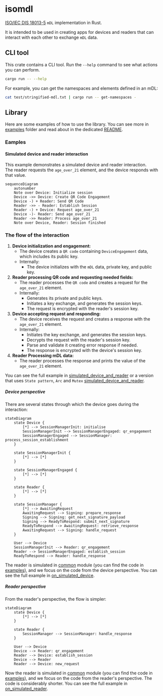 # isomdl

[ISO/IEC DIS 18013-5](https://www.iso.org/standard/69084.html) `mDL` implementation in Rust.

It is intended to be used in creating apps for devices and readers that can interact with each other to exchange `mDL`
data.

## CLI tool

This crate contains a CLI tool. Run the `--help` command to see what actions you can perform.

```bash
cargo run -- --help
```

For example, you can get the namespaces and elements defined in an mDL:

```bash
cat test/stringified-mdl.txt | cargo run -- get-namespaces -
```

## Library

Here are some examples of how to use the library. You can see more in [examples](examples) folder and read about in the
dedicated [README](tests/README.md).

### Eamples

#### Simulated device and reader interaction

This example demonstrates a simulated device and reader interaction.  
The reader requests the `age_over_21` element, and the device responds with that value.

```mermaid
sequenceDiagram
    autonumber
    Note over Device: Initialize session
    Device ->> Device: Create QR Code Engagement
    Device -) + Reader: Send QR Code
    Reader ->> - Reader: Establish Session
    Reader -) + Device: Request age_over_21
    Device -)- Reader: Send age_over_21
    Reader ->> Reader: Process age_over_21
    Note over Device, Reader: Session finished
```

### The flow of the interaction

1. **Device initialization and engagement:**
    - The device creates a `QR code` containing `DeviceEngagement` data, which includes its public key.
    - Internally:
        - The device initializes with the `mDL` data, private key, and public key.
2. **Reader processing QR code and requesting needed fields:**
    - The reader processes the `QR code` and creates a request for the `age_over_21` element.
    - Internally:
        - Generates its private and public keys.
        - Initiates a key exchange, and generates the session keys.
        - The request is encrypted with the reader's session key.
3. **Device accepting request and responding:**
    - The device receives the request and creates a response with the `age_over_21` element.
    - Internally:
        - Initiates the key exchange, and generates the session keys.
        - Decrypts the request with the reader's session key.
        - Parse and validate it creating error response if needed.
        - The response is encrypted with the device's session key.
4. **Reader Processing mDL data:**
    - The reader processes the response and prints the value of the `age_over_21` element.

You can see the full example in [simulated_device_and_reader](tests/simulated_device_and_reader.rs) or a version that
uses `State pattern`, `Arc` and `Mutex` [simulated_device_and_reader](tests/simulated_device_and_reader_state.rs).

##### Device perspective

There are several states through which the device goes during the interaction:

```mermaid
stateDiagram
    state Device {
        [*] --> SessionManagerInit: initialise
        SessionManagerInit --> SessionManagerEngaged: qr_engagement
        SessionManagerEngaged --> SessionManager: process_session_establishment
    }

    state SessionManagerInit {
        [*] --> [*]
    }

    state SessionManagerEngaged {
        [*] --> [*]
    }

    state Reader {
        [*] --> [*]
    }

    state SessionManager {
        [*] --> AwaitingRequest
        AwaitingRequest --> Signing: prepare_response
        Signing --> Signing: get_next_signature_payload
        Signing --> ReadyToRespond: submit_next_signature
        ReadyToRespond --> AwaitingRequest: retrieve_response
        AwaitingRequest --> Signing: handle_request
    }

    User --> Device
    SessionManagerInit --> Reader: qr_engagement
    Reader --> SessionManagerEngaged: establish_session
    ReadyToRespond --> Reader: handle_response
```

The reader is simulated in [common](tests/common.rs) module (you can find the code in [examples](examples)),
and we focus on the code from the
device perspective.
You can see the full example in [on_simulated_device](tests/on_simulated_device.rs).

##### Reader perspective

From the reader's perspective, the flow is simpler:

```mermaid
stateDiagram
    state Device {
        [*] --> [*]
    }

    state Reader {
        SessionManager --> SessionManager: handle_response
    }

    User --> Device
    Device --> Reader: qr_engagement
    Reader --> Device: establish_session
    Device --> Reader
    Reader --> Device: new_request
```

Now the reader is simulated in [common](tests/common.rs) module (you can find the code in [examples](examples)),
and we focus on the code from the reader's perspective.
The code is considerably shorter.
You can see the full example in [on_simulated_reader](tests/on_simulated_reader.rs).
